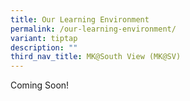 ```yaml
---
title: Our Learning Environment
permalink: /our-learning-environment/
variant: tiptap
description: ""
third_nav_title: MK@South View (MK@SV)
---
```

<p>Coming Soon!</p>